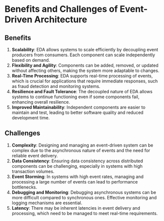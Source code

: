 # Benefits and Challenges of Event-Driven Architecture

## Benefits
1. **Scalability**: EDA allows systems to scale efficiently by decoupling event producers from consumers. Each component can scale independently based on demand.
2. **Flexibility and Agility**: Components can be added, removed, or updated without affecting others, making the system more adaptable to changes.
3. **Real-Time Processing**: EDA supports real-time processing of events, which is crucial for applications that require immediate responses, such as fraud detection and monitoring systems.
4. **Resilience and Fault Tolerance**: The decoupled nature of EDA allows systems to continue functioning even if some components fail, enhancing overall resilience.
5. **Improved Maintainability**: Independent components are easier to maintain and test, leading to better software quality and reduced development time.

## Challenges
1. **Complexity**: Designing and managing an event-driven system can be complex due to the asynchronous nature of events and the need for reliable event delivery.
2. **Data Consistency**: Ensuring data consistency across distributed components can be challenging, especially in systems with high transaction volumes.
3. **Event Storming**: In systems with high event rates, managing and processing a large number of events can lead to performance bottlenecks.
4. **Debugging and Monitoring**: Debugging asynchronous systems can be more difficult compared to synchronous ones. Effective monitoring and logging mechanisms are essential.
5. **Latency**: There may be inherent latencies in event delivery and processing, which need to be managed to meet real-time requirements.

